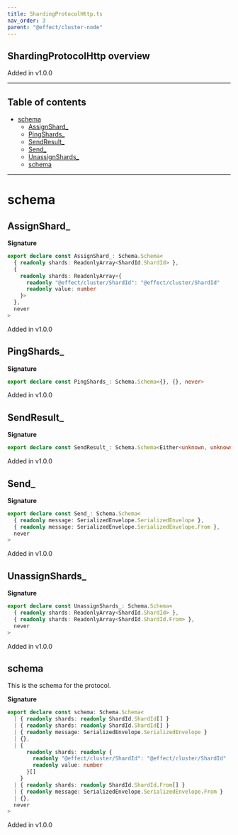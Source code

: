 ```yaml
---
title: ShardingProtocolHttp.ts
nav_order: 3
parent: "@effect/cluster-node"
---
```


## ShardingProtocolHttp overview

Added in v1.0.0

---

<h2 class="text-delta">Table of contents</h2>

- [schema](#schema)
  - [AssignShard\_](#assignshard_)
  - [PingShards\_](#pingshards_)
  - [SendResult\_](#sendresult_)
  - [Send\_](#send_)
  - [UnassignShards\_](#unassignshards_)
  - [schema](#schema-1)

---

# schema

## AssignShard\_

**Signature**

```ts
export declare const AssignShard_: Schema.Schema<
  { readonly shards: ReadonlyArray<ShardId.ShardId> },
  {
    readonly shards: ReadonlyArray<{
      readonly "@effect/cluster/ShardId": "@effect/cluster/ShardId"
      readonly value: number
    }>
  },
  never
>
```

Added in v1.0.0

## PingShards\_

**Signature**

```ts
export declare const PingShards_: Schema.Schema<{}, {}, never>
```

Added in v1.0.0

## SendResult\_

**Signature**

```ts
export declare const SendResult_: Schema.Schema<Either<unknown, unknown>, Schema.EitherFrom<unknown, unknown>, unknown>
```

Added in v1.0.0

## Send\_

**Signature**

```ts
export declare const Send_: Schema.Schema<
  { readonly message: SerializedEnvelope.SerializedEnvelope },
  { readonly message: SerializedEnvelope.SerializedEnvelope.From },
  never
>
```

Added in v1.0.0

## UnassignShards\_

**Signature**

```ts
export declare const UnassignShards_: Schema.Schema<
  { readonly shards: ReadonlyArray<ShardId.ShardId> },
  { readonly shards: ReadonlyArray<ShardId.ShardId.From> },
  never
>
```

Added in v1.0.0

## schema

This is the schema for the protocol.

**Signature**

```ts
export declare const schema: Schema.Schema<
  | { readonly shards: readonly ShardId.ShardId[] }
  | { readonly shards: readonly ShardId.ShardId[] }
  | { readonly message: SerializedEnvelope.SerializedEnvelope }
  | {},
  | {
      readonly shards: readonly {
        readonly "@effect/cluster/ShardId": "@effect/cluster/ShardId"
        readonly value: number
      }[]
    }
  | { readonly shards: readonly ShardId.ShardId.From[] }
  | { readonly message: SerializedEnvelope.SerializedEnvelope.From }
  | {},
  never
>
```

Added in v1.0.0
